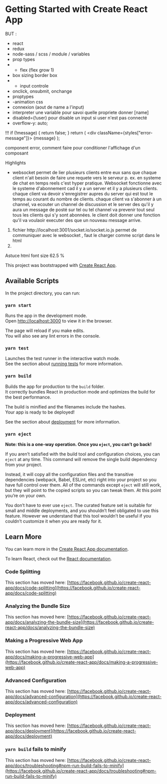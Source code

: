 # Getting Started with Create React App

BUT :

- react
- redux
- node-sass / scss / module / variables
- prop types
- - flex (flex grow 1)
- box sizing border box
- - input controle
- onclick, onsubmit, onchange
- proptypes
- -animation css
- connexion (aout de name a l'input)
- interpreter une variable pour savoi quelle propriete donner [name]
-   disabled={!user} pour disable un input si user n'est pas connecté
-   overflow-y: auto;

!!!    if (!message) {
        return false;
    }
    return (
        <div className={styles["error-message"]}>
            {message}
        </div>
    );

component error, comment faire pour conditioner l'affichage d'un composant 

Highlights
- websocket permet de lier plusieurs clients entre eux sans que chaque client n'ait besoin de faire une requete vers le serveur p. ex. en systeme de chat en temps reels c'est hyper pratique. Websocket fonctionne avec le systeme d'abonnement cad il y a un server et il y a plusieurs clients. chaque client va devoir s'enregistrer aupres du server qui est tout le temps au courant du nombre de clients. chaque client va s'abonner à un channel, va ecouter un channel de discussion et le server des qu'il y aura un message de posté sur tel ou tel channel va prevenir tout seul tous les clients qui s'y sont abonnées. le client doit donner une fonction qu'il va voulaoir executer des que un nouveau message arrive.

1. fichier http://localhost:3001/socket.io/socket.io.js permet de communiquer avec le websocket , faut le charger comme script dans le html
2. 


Astuce
html font size 62.5 %

This project was bootstrapped with [Create React App](https://github.com/facebook/create-react-app).

## Available Scripts

In the project directory, you can run:

### `yarn start`

Runs the app in the development mode.\
Open [http://localhost:3000](http://localhost:3000) to view it in the browser.

The page will reload if you make edits.\
You will also see any lint errors in the console.

### `yarn test`

Launches the test runner in the interactive watch mode.\
See the section about [running tests](https://facebook.github.io/create-react-app/docs/running-tests) for more information.

### `yarn build`

Builds the app for production to the `build` folder.\
It correctly bundles React in production mode and optimizes the build for the best performance.

The build is minified and the filenames include the hashes.\
Your app is ready to be deployed!

See the section about [deployment](https://facebook.github.io/create-react-app/docs/deployment) for more information.

### `yarn eject`

**Note: this is a one-way operation. Once you `eject`, you can’t go back!**

If you aren’t satisfied with the build tool and configuration choices, you can `eject` at any time. This command will remove the single build dependency from your project.

Instead, it will copy all the configuration files and the transitive dependencies (webpack, Babel, ESLint, etc) right into your project so you have full control over them. All of the commands except `eject` will still work, but they will point to the copied scripts so you can tweak them. At this point you’re on your own.

You don’t have to ever use `eject`. The curated feature set is suitable for small and middle deployments, and you shouldn’t feel obligated to use this feature. However we understand that this tool wouldn’t be useful if you couldn’t customize it when you are ready for it.

## Learn More

You can learn more in the [Create React App documentation](https://facebook.github.io/create-react-app/docs/getting-started).

To learn React, check out the [React documentation](https://reactjs.org/).

### Code Splitting

This section has moved here: [https://facebook.github.io/create-react-app/docs/code-splitting](https://facebook.github.io/create-react-app/docs/code-splitting)

### Analyzing the Bundle Size

This section has moved here: [https://facebook.github.io/create-react-app/docs/analyzing-the-bundle-size](https://facebook.github.io/create-react-app/docs/analyzing-the-bundle-size)

### Making a Progressive Web App

This section has moved here: [https://facebook.github.io/create-react-app/docs/making-a-progressive-web-app](https://facebook.github.io/create-react-app/docs/making-a-progressive-web-app)

### Advanced Configuration

This section has moved here: [https://facebook.github.io/create-react-app/docs/advanced-configuration](https://facebook.github.io/create-react-app/docs/advanced-configuration)

### Deployment

This section has moved here: [https://facebook.github.io/create-react-app/docs/deployment](https://facebook.github.io/create-react-app/docs/deployment)

### `yarn build` fails to minify

This section has moved here: [https://facebook.github.io/create-react-app/docs/troubleshooting#npm-run-build-fails-to-minify](https://facebook.github.io/create-react-app/docs/troubleshooting#npm-run-build-fails-to-minify)
